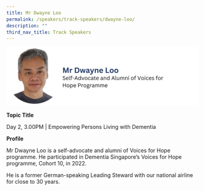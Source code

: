 ```yaml
---
title: Mr Dwayne Loo
permalink: /speakers/track-speakers/dwayne-loo/
description: ""
third_nav_title: Track Speakers
---
```

<div style="display: flex; flex-wrap: wrap;">
  <div style="flex-basis: 100%; max-width: 100%;">
    <img alt="track speakers 1" src="/images/SpeakersPhoto/dwayneloov0.png">
  </div>
	</div>
	
<b>Topic Title</b>

<p id="left">Day 2, 3.00PM | Empowering Persons Living with Dementia</p>

<b>Profile</b>	

Mr Dwayne Loo is a self-advocate and alumni of Voices for Hope programme. He participated in Dementia Singapore’s Voices for Hope programme, Cohort 10, in 2022.

He is a former German-speaking Leading Steward with our national airline for close to 30 years.